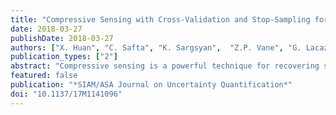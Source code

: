 ```yaml
---
title: "Compressive Sensing with Cross-Validation and Stop-Sampling for Sparse Polynomial Chaos Expansions"
date: 2018-03-27
publishDate: 2018-03-27
authors: ["X. Huan", "C. Safta", "K. Sargsyan",  "Z.P. Vane", "G. Lacaze", "J.C. Oefelein", "H.N. Najm,"]
publication_types: ["2"]
abstract: "Compressive sensing is a powerful technique for recovering sparse solutions of underdetermined linear systems, which is often encountered in uncertainty quantification analysis of expensive and high-dimensional physical models. We perform numerical investigations employing several compressive sensing solvers that target the unconstrained LASSO formulation, with a focus on linear systems that arise in the construction of polynomial chaos expansions. With core solvers l1_ls, SpaRSA, CGIST, FPC_AS, and ADMM, we develop techniques to mitigate overfitting through an automated selection of regularization constant based on cross-validation, and a heuristic strategy to guide the stop-sampling decision. Practical recommendations on parameter settings for these techniques are provided and discussed. The overall method is applied to a series of numerical examples of increasing complexity, including large eddy simulations of supersonic turbulent jet-in-crossflow involving a 24-dimensional input. Through empirical phase-transition diagrams and convergence plots, we illustrate sparse recovery performance under structures induced by polynomial chaos, accuracy, and computational trade-offs between polynomial bases of different degrees, and practicability of conducting compressive sensing for a realistic, high-dimensional physical application. Across test cases studied in this paper, we find ADMM to have demonstrated empirical advantages through consistent lower errors and faster computational times."
featured: false
publication: "*SIAM/ASA Journal on Uncertainty Quantification*"
doi: "10.1137/17M1141096"
---
```


